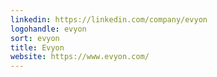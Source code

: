 ```yaml
---
linkedin: https://linkedin.com/company/evyon
logohandle: evyon
sort: evyon
title: Evyon
website: https://www.evyon.com/
---
```

